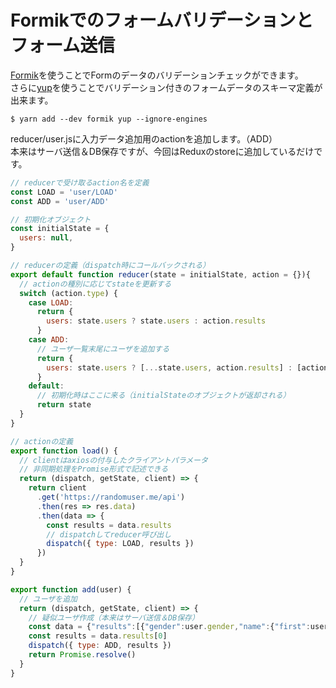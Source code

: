 # Formikでのフォームバリデーションとフォーム送信

[Formik](https://github.com/jaredpalmer/formik)を使うことでFormのデータのバリデーションチェックができます。  
さらに[yup](https://github.com/jquense/yup)を使うことでバリデーション付きのフォームデータのスキーマ定義が出来ます。  

```
$ yarn add --dev formik yup --ignore-engines
```

reducer/user.jsに入力データ追加用のactionを追加します。（ADD）  
本来はサーバ送信＆DB保存ですが、今回はReduxのstoreに追加しているだけです。  

```user.js
// reducerで受け取るaction名を定義
const LOAD = 'user/LOAD'
const ADD = 'user/ADD'

// 初期化オブジェクト
const initialState = {
  users: null,
}

// reducerの定義（dispatch時にコールバックされる）
export default function reducer(state = initialState, action = {}){
  // actionの種別に応じてstateを更新する
  switch (action.type) {
    case LOAD:
      return {
        users: state.users ? state.users : action.results
      }
    case ADD:
      // ユーザ一覧末尾にユーザを追加する
      return {
        users: state.users ? [...state.users, action.results] : [action.results]
      }
    default:
      // 初期化時はここに来る（initialStateのオブジェクトが返却される）
      return state
  }
}

// actionの定義
export function load() {
  // clientはaxiosの付与したクライアントパラメータ
  // 非同期処理をPromise形式で記述できる
  return (dispatch, getState, client) => {
    return client
      .get('https://randomuser.me/api')
      .then(res => res.data)
      .then(data => {
        const results = data.results
        // dispatchしてreducer呼び出し
        dispatch({ type: LOAD, results })
      })
  }
}

export function add(user) {
  // ユーザを追加
  return (dispatch, getState, client) => {
    // 疑似ユーザ作成（本来はサーバ送信＆DB保存）
    const data = {"results":[{"gender":user.gender,"name":{"first":user.firstname,"last":user.lastname},"email":user.email,"picture":{"thumbnail":"https://avatars1.githubusercontent.com/u/771218?s=460&v=4"}}]}
    const results = data.results[0]
    dispatch({ type: ADD, results })
    return Promise.resolve()
  }
}
```